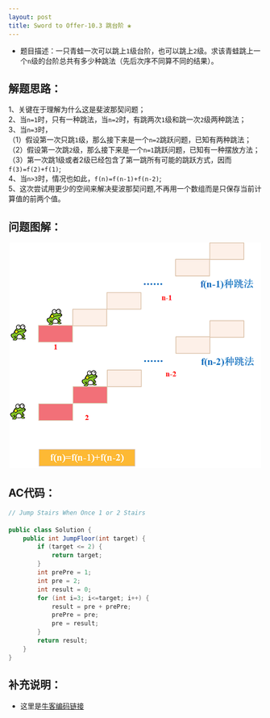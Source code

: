 ```yaml
---
layout: post
title: Sword to Offer-10.3 跳台阶 ❀
---
```


* 题目描述：一只青蛙一次可以跳上`1`级台阶，也可以跳上`2`级。求该青蛙跳上一个`n`级的台阶总共有多少种跳法（先后次序不同算不同的结果）。


## 解题思路：

1、关键在于理解为什么这是斐波那契问题；   
2、当`n=1`时，只有一种跳法，当`n=2`时，有跳两次`1`级和跳一次`2`级两种跳法；   
3、当`n=3`时，    
（1）假设第一次只跳`1`级，那么接下来是一个`n=2`跳跃问题，已知有两种跳法；   
（2）假设第一次跳`2`级，那么接下来是一个`n=1`跳跃问题，已知有一种摆放方法；    
（3）第一次跳1级或者2级已经包含了第一跳所有可能的跳跃方式，因而`f(3)=f(2)+f(1)`;  
4、当`n>3`时，情况也如此，`f(n)=f(n-1)+f(n-2)`;  
5、这次尝试用更少的空间来解决斐波那契问题,不再用一个数组而是只保存当前计算值的前两个值。  

## 问题图解：

<center>
    <img src="/assets/img/blog/sword-offer-10.3.png">
</center>

## AC代码：

```java
// Jump Stairs When Once 1 or 2 Stairs

public class Solution {
    public int JumpFloor(int target) {
        if (target <= 2) {
            return target;
        }
        int prePre = 1;
        int pre = 2;
        int result = 0;
        for (int i=3; i<=target; i++) {
            result = pre + prePre;
            prePre = pre;
            pre = result;
        }
        return result;
    }
}
```

## 补充说明：

* 这里是[牛客编码链接](https://www.nowcoder.com/practice/8c82a5b80378478f9484d87d1c5f12a4?tpId=13&tqId=11161&tPage=1&rp=1&ru=%2Fta%2Fcoding-interviews&qru=%2Fta%2Fcoding-interviews%2Fquestion-ranking)